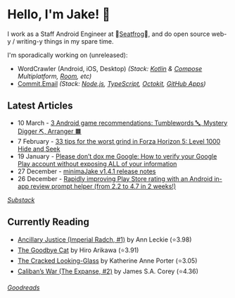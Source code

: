   # Hello, I'm Jake! 👋

I work as a Staff Android Engineer at 🐸[Seatfrog](https://seatfrog.com/)🐸, and do open source web-y / writing-y things in my spare time. 

I'm sporadically working on (unreleased): 
- WordCrawler (Android, iOS, Desktop) *(Stack: [Kotlin](https://kotlinlang.org/docs/multiplatform.html) & [Compose](https://www.jetbrains.com/compose-multiplatform/) Multiplatform, [Room](https://developer.android.com/kotlin/multiplatform/room), etc)*
- [Commit.Email](https://commit.email) *(Stack: [Node.js](https://nodejs.org/en), [TypeScript](https://www.typescriptlang.org/), [Octokit](https://github.com/octokit/octokit.js), [GitHub Apps](https://github.com/marketplace?type=apps))*

## Latest Articles
<!-- feed start -->
- 10 March - [3 Android game recommendations: Tumblewords 🔤, Mystery Digger ⛏️, Arranger 🟧](https://jakelee.co.uk/android-games-mar-25/)
- 7 February - [33 tips for the worst grind in Forza Horizon 5: Level 1000 Hide and Seek](https://jakelee.co.uk/forza-horizon-hide-and-seek-tips/)
- 19 January - [Please don’t dox me Google: How to verify your Google Play account without exposing ALL of your information](https://blog.jakelee.co.uk/publishing-on-google-play-without-exposing-info/)
- 27 December - [minimaJake v1.4.1 release notes](https://minima.jakelee.co.uk/v1.4.1/)
- 26 December - [Rapidly improving Play Store rating with an Android in-app review prompt helper (from 2.2 to 4.7 in 2 weeks!)](https://blog.jakelee.co.uk/play-store-rating-prompt/)
<!-- feed end -->
*[Substack](https://jakeweeklee.substack.com)*

## Currently Reading
<!-- GOODREADS-LIST:START -->
- [Ancillary Justice (Imperial Radch, #1)](https://www.goodreads.com/review/show/7271741442?utm_medium=api&utm_source=rss) by Ann Leckie (⭐️3.98)
- [The Goodbye Cat](https://www.goodreads.com/review/show/7282409497?utm_medium=api&utm_source=rss) by Hiro Arikawa (⭐️3.91)
- [The Cracked Looking-Glass](https://www.goodreads.com/review/show/7386898004?utm_medium=api&utm_source=rss) by Katherine Anne Porter (⭐️3.05)
- [Caliban’s War (The Expanse, #2)](https://www.goodreads.com/review/show/7232812574?utm_medium=api&utm_source=rss) by James S.A. Corey (⭐️4.36)
<!-- GOODREADS-LIST:END -->
*[Goodreads](https://goodreads.com/jakesteam)*
